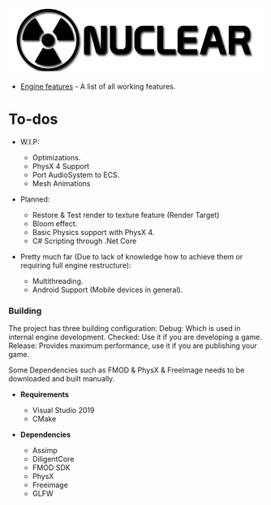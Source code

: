 ![Nuclear Engine Logo](logo.png "Nuclear Engine Logo") 
* [Engine features](https://github.com/Zone-organization/Nuclear-Engine/blob/master/FEATURES.md) - A list of all working features.

# To-dos 
  - W.I.P:
    - Optimizations.
	- PhysX 4 Support
	- Port AudioSystem to ECS.
	- Mesh Animations

  - Planned:
    - Restore & Test render to texture feature (Render Target)
    - Bloom effect.
    - Basic Physics support with PhysX 4.
    - C# Scripting through .Net Core
	
  - Pretty much far (Due to lack of knowledge how to achieve them or requiring full engine restructure):
    - Multithreading.
    - Android Support (Mobile devices in general).

### Building
The project has three building configuration:
Debug: Which is used in internal engine development.
Checked: Use it if you are developing a game.
Release: Provides maximum performance, use it if you are publishing your game.

Some Dependencies such as FMOD & PhysX & FreeImage needs to be downloaded and built manually.

- __Requirements__
  - Visual Studio 2019
  - CMake

- __Dependencies__
  - Assimp
  - DiligentCore
  - FMOD SDK
  - PhysX
  - Freeimage
  - GLFW
  
  
  
  
  
  
  
  
  
  
  
  
  
  
  
  
  
  
  
  
  
  
  
  
  
  
  
  